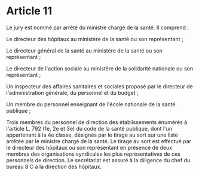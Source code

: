 # Article 11

Le jury est nommé par arrêté du ministre chargé de la santé. Il comprend :

Le directeur des hôpitaux au ministère de la santé ou son représentant ;

Le directeur général de la santé au ministère de la santé ou son représentant ;

Le directeur de l'action sociale au ministère de la solidarité nationale ou son représentant ;

Un inspecteur des affaires sanitaires et sociales proposé par le directeur de l'administration générale, du personnel et du budget ;

Un membre du personnel enseignant de l'école nationale de la santé publique ;

Trois membres du personnel de direction des établissements énumérés à l'article L. 792 (1e, 2e et 3e) du code de la santé publique, dont l'un appartenant à la 4e classe, désignés par le tirage au sort sur une liste arrêtée par le ministre chargé de la santé. Le tirage au sort est effectué par le directeur des hôpitaux ou son représentant en présence de deux membres des organisations syndicales les plus représentatives de ces personnels de direction. Le secrétariat est assuré à la diligence du chef du bureau 8 C à la direction des hôpitaux.
